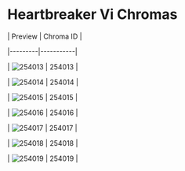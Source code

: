 # Heartbreaker Vi Chromas


| Preview | Chroma ID |

|---------|-----------|

| ![254013](https://raw.communitydragon.org/latest/plugins/rcp-be-lol-game-data/global/default/v1/champion-chroma-images/254/254013.png) | 254013 |

| ![254014](https://raw.communitydragon.org/latest/plugins/rcp-be-lol-game-data/global/default/v1/champion-chroma-images/254/254014.png) | 254014 |

| ![254015](https://raw.communitydragon.org/latest/plugins/rcp-be-lol-game-data/global/default/v1/champion-chroma-images/254/254015.png) | 254015 |

| ![254016](https://raw.communitydragon.org/latest/plugins/rcp-be-lol-game-data/global/default/v1/champion-chroma-images/254/254016.png) | 254016 |

| ![254017](https://raw.communitydragon.org/latest/plugins/rcp-be-lol-game-data/global/default/v1/champion-chroma-images/254/254017.png) | 254017 |

| ![254018](https://raw.communitydragon.org/latest/plugins/rcp-be-lol-game-data/global/default/v1/champion-chroma-images/254/254018.png) | 254018 |

| ![254019](https://raw.communitydragon.org/latest/plugins/rcp-be-lol-game-data/global/default/v1/champion-chroma-images/254/254019.png) | 254019 |